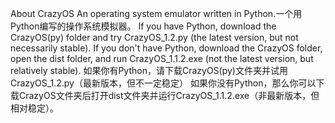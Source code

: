 About CrazyOS
An operating system emulator written in Python.一个用Python编写的操作系统模拟器。
If you have Python, download the CrazyOS(py) folder and try CrazyOS_1.2.py (the latest version, but not necessarily stable).
If you don't have Python, download the CrazyOS folder, open the dist folder, and run CrazyOS_1.1.2.exe (not the latest version, but relatively stable).
如果你有Python，请下载CrazyOS(py)文件夹并试用CrazyOS_1.2.py（最新版本，但不一定稳定）
如果你没有Python，那么你可以下载CrazyOS文件夹后打开dist文件夹并运行CrazyOS_1.1.2.exe（非最新版本，但相对稳定）。

